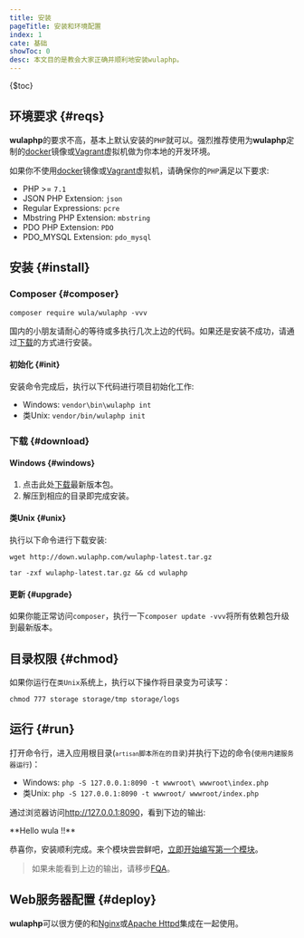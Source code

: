 ```yaml
---
title: 安装
pageTitle: 安装和环境配置
index: 1
cate: 基础
showToc: 0
desc: 本文目的是教会大家正确并顺利地安装wulaphp。
---
```


{$toc}

## 环境要求 {#reqs}

**wulaphp**的要求不高，基本上默认安装的`PHP`就可以。强烈推荐使用为**wulaphp**定制的[docker](docker.md)镜像或[Vagrant](vagrant.md)虚拟机做为你本地的开发环境。

如果你不使用[docker](docker.md)镜像或[Vagrant](vagrant.md)虚拟机，请确保你的`PHP`满足以下要求:

- PHP >= `7.1`
- JSON PHP Extension: `json`
- Regular Expressions: `pcre`
- Mbstring PHP Extension: `mbstring`
- PDO PHP Extension: `PDO`
- PDO_MYSQL Extension: `pdo_mysql`

## 安装 {#install}

### Composer {#composer}

`composer require wula/wulaphp -vvv`

国内的小朋友请耐心的等待或多执行几次上边的代码。如果还是安装不成功，请通过[下载](#download)的方式进行安装。

#### 初始化 {#init}

安装命令完成后，执行以下代码进行项目初始化工作:

- Windows: `vendor\bin\wulaphp int`
- 类Unix:  `vendor/bin/wulaphp init`

### 下载 {#download}

#### Windows {#windows}

1. 点击此处[下载](http://down.wulaphp.com/wulaphp-latest.zip)最新版本包。
2. 解压到相应的目录即完成安装。

#### 类Unix {#unix}

执行以下命令进行下载安装:

`wget http://down.wulaphp.com/wulaphp-latest.tar.gz`

`tar -zxf wulaphp-latest.tar.gz && cd wulaphp`

#### 更新 {#upgrade}

如果你能正常访问`composer`，执行一下`composer update -vvv`将所有依赖包升级到最新版本。

## 目录权限 {#chmod}

如果你运行在`类Unix`系统上，执行以下操作将目录变为可读写：

`chmod 777 storage storage/tmp storage/logs`

## 运行 {#run}

打开命令行，进入应用根目录(<small markdown=1>`artisan`脚本所在的目录</small>)并执行下边的命令(<small>使用内建服务器运行</small>)：

- Windows: `php -S 127.0.0.1:8090 -t wwwroot\ wwwroot\index.php`
- 类Unix: `php -S 127.0.0.1:8090 -t wwwroot/ wwwroot/index.php`

通过浏览器访问<a href="http://127.0.0.1:8090" target="_blank">http://127.0.0.1:8090</a>，看到下边的输出:

<p class="success" markdown=1>
**Hello wula !!**
</p>

恭喜你，安装顺利完成。来个模块尝尝鲜吧，[立即开始编写第一个模块](start.md)。

> 如果未能看到上边的输出，请移步[FQA](../fqa.md#install)。

## Web服务器配置 {#deploy}

**wulaphp**可以很方便的和[Nginx](nginx.md)或[Apache Httpd](httpd.md)集成在一起使用。
